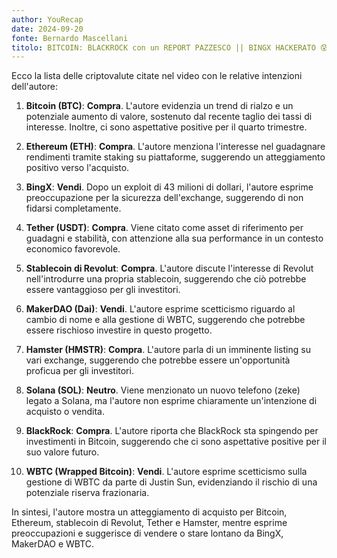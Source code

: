 ```yaml
---
author: YouRecap
date: 2024-09-20
fonte: Bernardo Mascellani
titolo: BITCOIN: BLACKROCK con un REPORT PAZZESCO || BINGX HACKERATO 😰 || COME AVERE PIÙ HAMSTER (listing)
---
```


Ecco la lista delle criptovalute citate nel video con le relative intenzioni dell'autore:

1. **Bitcoin (BTC)**: **Compra**. L'autore evidenzia un trend di rialzo e un potenziale aumento di valore, sostenuto dal recente taglio dei tassi di interesse. Inoltre, ci sono aspettative positive per il quarto trimestre.

2. **Ethereum (ETH)**: **Compra**. L'autore menziona l'interesse nel guadagnare rendimenti tramite staking su piattaforme, suggerendo un atteggiamento positivo verso l'acquisto.

3. **BingX**: **Vendi**. Dopo un exploit di 43 milioni di dollari, l'autore esprime preoccupazione per la sicurezza dell'exchange, suggerendo di non fidarsi completamente.

4. **Tether (USDT)**: **Compra**. Viene citato come asset di riferimento per guadagni e stabilità, con attenzione alla sua performance in un contesto economico favorevole.

5. **Stablecoin di Revolut**: **Compra**. L'autore discute l'interesse di Revolut nell'introdurre una propria stablecoin, suggerendo che ciò potrebbe essere vantaggioso per gli investitori.

6. **MakerDAO (Dai)**: **Vendi**. L'autore esprime scetticismo riguardo al cambio di nome e alla gestione di WBTC, suggerendo che potrebbe essere rischioso investire in questo progetto.

7. **Hamster (HMSTR)**: **Compra**. L'autore parla di un imminente listing su vari exchange, suggerendo che potrebbe essere un'opportunità proficua per gli investitori.

8. **Solana (SOL)**: **Neutro**. Viene menzionato un nuovo telefono (zeke) legato a Solana, ma l'autore non esprime chiaramente un'intenzione di acquisto o vendita.

9. **BlackRock**: **Compra**. L'autore riporta che BlackRock sta spingendo per investimenti in Bitcoin, suggerendo che ci sono aspettative positive per il suo valore futuro.

10. **WBTC (Wrapped Bitcoin)**: **Vendi**. L'autore esprime scetticismo sulla gestione di WBTC da parte di Justin Sun, evidenziando il rischio di una potenziale riserva frazionaria.

In sintesi, l'autore mostra un atteggiamento di acquisto per Bitcoin, Ethereum, stablecoin di Revolut, Tether e Hamster, mentre esprime preoccupazioni e suggerisce di vendere o stare lontano da BingX, MakerDAO e WBTC.
